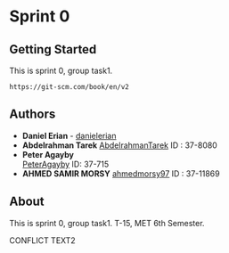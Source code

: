 # Sprint 0

## Getting Started
This is sprint 0, group task1.
```
https://git-scm.com/book/en/v2
```

## Authors
* **Daniel Erian** - [danielerian](https://github.com/danielerian)
* **Abdelrahman Tarek** [AbdelrahmanTarek](https://github.com/AbdelrahmanTarek97) ID : 37-8080
* **Peter Agayby**  
[PeterAgayby](https://github.com/Agayby) ID: 37-715
* **AHMED SAMIR MORSY** [ahmedmorsy97](https://github.com/ahmedmorsy97) ID : 37-11869

## About
This is sprint 0, group task1.
T-15, MET 6th Semester.

CONFLICT TEXT2
